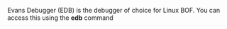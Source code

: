 Evans Debugger (EDB) is the debugger of choice for Linux BOF.  You can access this using the **edb** command 